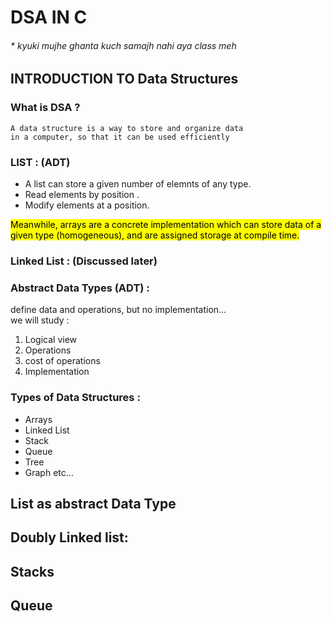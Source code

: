 # DSA IN C 
###### * kyuki mujhe ghanta kuch samajh nahi aya class meh

## INTRODUCTION TO Data Structures
### What is DSA ?
    A data structure is a way to store and organize data
    in a computer, so that it can be used efficiently  

### LIST : (ADT)
 - A list can store a given number of elemnts of any type.
 - Read elements by position .
 - Modify elements at a position.

<mark> Meanwhile, arrays are a concrete implementation which can  store data of a given type (homogeneous), and are assigned storage at compile time.</mark>

### Linked List : (Discussed later)

### Abstract Data Types (ADT) :
 define data and operations, but no implementation...  
 we will study : 
 1. Logical view
 1. Operations
 1. cost of operations
 1. Implementation

### Types of Data Structures : 
- Arrays
- Linked List
- Stack
- Queue
- Tree
- Graph etc...

## List as abstract Data Type
 

## Doubly Linked list:

## Stacks

## Queue

